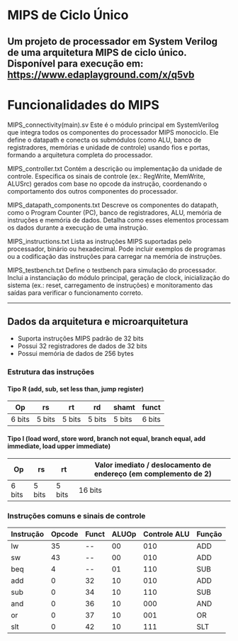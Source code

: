 # MIPS de Ciclo Único

Um projeto de processador em System Verilog de uma arquitetura MIPS de ciclo único.  
Disponível para execução em:  
https://www.edaplayground.com/x/q5vb
---

# Funcionalidades do MIPS

MIPS_connectivity(main).sv
Este é o módulo principal em SystemVerilog que integra todos os componentes do processador MIPS monociclo. Ele define o datapath e conecta os submódulos (como ALU, banco de registradores, memórias e unidade de controle) usando fios e portas, formando a arquitetura completa do processador.

MIPS_controller.txt
Contém a descrição ou implementação da unidade de controle. Especifica os sinais de controle (ex.: RegWrite, MemWrite, ALUSrc) gerados com base no opcode da instrução, coordenando o comportamento dos outros componentes do processador.

MIPS_datapath_components.txt
Descreve os componentes do datapath, como o Program Counter (PC), banco de registradores, ALU, memória de instruções e memória de dados. Detalha como esses elementos processam os dados durante a execução de uma instrução.

MIPS_instructions.txt
Lista as instruções MIPS suportadas pelo processador, binário ou hexadecimal. Pode incluir exemplos de programas ou a codificação das instruções para carregar na memória de instruções.

MIPS_testbench.txt
Define o testbench para simulação do processador. Inclui a instanciação do módulo principal, geração de clock, inicialização do sistema (ex.: reset, carregamento de instruções) e monitoramento das saídas para verificar o funcionamento correto.

---

## Dados da arquitetura e microarquitetura

- Suporta instruções MIPS padrão de 32 bits
- Possui 32 registradores de dados de 32 bits
- Possui memória de dados de 256 bytes

### Estrutura das instruções

#### Tipo R (add, sub, set less than, jump register)
| Op     | rs     | rt     | rd     | shamt  | funct  |
|--------|--------|--------|--------|--------|--------|
| 6 bits | 5 bits | 5 bits | 5 bits | 5 bits | 6 bits |

#### Tipo I (load word, store word, branch not equal, branch equal, add immediate, load upper immediate)
| Op     | rs     | rt     | Valor imediato / deslocamento de endereço (em complemento de 2) |
|--------|--------|--------|---------------------------------------------------------------|
| 6 bits | 5 bits | 5 bits | 16 bits                                                       |

### Instruções comuns e sinais de controle

| Instrução | Opcode | Funct | ALUOp | Controle ALU | Função |
|-----------|--------|-------|-------|--------------|--------|
| lw        | 35     | --    | 00    | 010          | ADD    |
| sw        | 43     | --    | 00    | 010          | ADD    |
| beq       | 4      | --    | 01    | 110          | SUB    |
| add       | 0      | 32    | 10    | 010          | ADD    |
| sub       | 0      | 34    | 10    | 110          | SUB    |
| and       | 0      | 36    | 10    | 000          | AND    |
| or        | 0      | 37    | 10    | 001          | OR     |
| slt       | 0      | 42    | 10    | 111          | SLT    |
